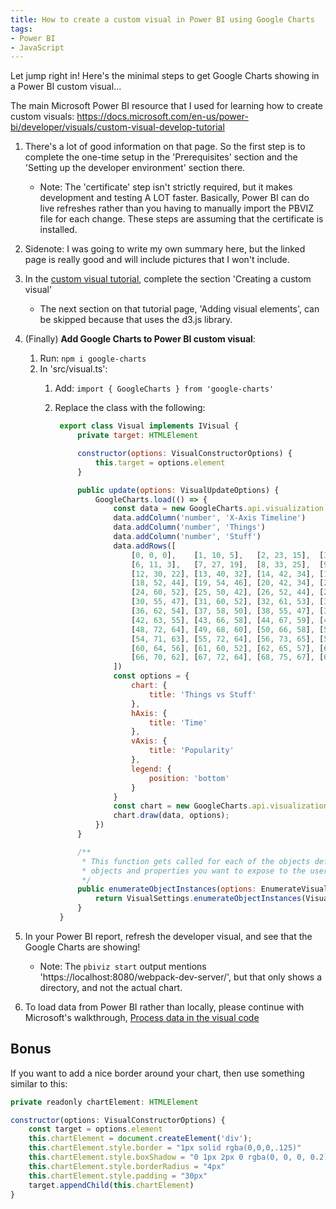 ```yaml
---
title: How to create a custom visual in Power BI using Google Charts
tags:
- Power BI
- JavaScript
---
```


Let jump right in! Here's the minimal steps to get Google Charts showing in a Power BI custom visual...

The main Microsoft Power BI resource that I used for learning how to create custom visuals: https://docs.microsoft.com/en-us/power-bi/developer/visuals/custom-visual-develop-tutorial

1. There's a lot of good information on that page. So the first step is to complete the one-time setup in the 'Prerequisites' section and the 'Setting up the developer environment' section there.
    - Note: The 'certificate' step isn't strictly required, but it makes development and testing A LOT faster. Basically, Power BI can do live refreshes rather than you having to manually import the PBVIZ file for each change. These steps are assuming that the certificate is installed.
2. Sidenote: I was going to write my own summary here, but the linked page is really good and will include pictures that I won't include.
3. In the [custom visual tutorial](https://docs.microsoft.com/en-us/power-bi/developer/visuals/custom-visual-develop-tutorial#creating-a-custom-visual), complete the section 'Creating a custom visual'
    - The next section on that tutorial page, 'Adding visual elements', can be skipped because that uses the d3.js library.
4. (Finally) **Add Google Charts to Power BI custom visual**:
    1. Run: `npm i google-charts`
    2. In 'src/visual.ts':
        1. Add: `import { GoogleCharts } from 'google-charts'`
        2. Replace the class with the following:
        
           ```javascript
            export class Visual implements IVisual {
                private target: HTMLElement

                constructor(options: VisualConstructorOptions) {
                    this.target = options.element
                }

                public update(options: VisualUpdateOptions) {
                    GoogleCharts.load(() => {
                        const data = new GoogleCharts.api.visualization.DataTable()
                        data.addColumn('number', 'X-Axis Timeline')
                        data.addColumn('number', 'Things')
                        data.addColumn('number', 'Stuff')
                        data.addRows([
                            [0, 0, 0],    [1, 10, 5],   [2, 23, 15],  [3, 17, 9],   [4, 18, 10],  [5, 9, 5],
                            [6, 11, 3],   [7, 27, 19],  [8, 33, 25],  [9, 40, 32],  [10, 32, 24], [11, 35, 27],
                            [12, 30, 22], [13, 40, 32], [14, 42, 34], [15, 47, 39], [16, 44, 36], [17, 48, 40],
                            [18, 52, 44], [19, 54, 46], [20, 42, 34], [21, 55, 47], [22, 56, 48], [23, 57, 49],
                            [24, 60, 52], [25, 50, 42], [26, 52, 44], [27, 51, 43], [28, 49, 41], [29, 53, 45],
                            [30, 55, 47], [31, 60, 52], [32, 61, 53], [33, 59, 51], [34, 62, 54], [35, 65, 57],
                            [36, 62, 54], [37, 58, 50], [38, 55, 47], [39, 61, 53], [40, 64, 56], [41, 65, 57],
                            [42, 63, 55], [43, 66, 58], [44, 67, 59], [45, 69, 61], [46, 69, 61], [47, 70, 62],
                            [48, 72, 64], [49, 68, 60], [50, 66, 58], [51, 65, 57], [52, 67, 59], [53, 70, 62],
                            [54, 71, 63], [55, 72, 64], [56, 73, 65], [57, 75, 67], [58, 70, 62], [59, 68, 60],
                            [60, 64, 56], [61, 60, 52], [62, 65, 57], [63, 67, 59], [64, 68, 60], [65, 69, 61],
                            [66, 70, 62], [67, 72, 64], [68, 75, 67], [69, 80, 72]
                        ])
                        const options = {
                            chart: {
                                title: 'Things vs Stuff'
                            },
                            hAxis: {
                                title: 'Time'
                            },
                            vAxis: {
                                title: 'Popularity'
                            },
                            legend: {
                                position: 'bottom'
                            }
                        }
                        const chart = new GoogleCharts.api.visualization.LineChart(this.target);
                        chart.draw(data, options);
                    })
                }

                /**
                 * This function gets called for each of the objects defined in the capabilities files and allows you to select which of the
                 * objects and properties you want to expose to the users in the property pane.
                 */
                public enumerateObjectInstances(options: EnumerateVisualObjectInstancesOptions): VisualObjectInstance[] | VisualObjectInstanceEnumerationObject {
                    return VisualSettings.enumerateObjectInstances(VisualSettings.getDefault(), options);
                }
            }
           ```

5. In your Power BI report, refresh the developer visual, and see that the Google Charts are showing!
    - Note: The `pbiviz start` output mentions 'https://localhost:8080/webpack-dev-server/', but that only shows a directory, and not the actual chart.
6. To load data from Power BI rather than locally, please continue with Microsoft's walkthrough, [Process data in the visual code](https://docs.microsoft.com/en-us/power-bi/developer/visuals/custom-visual-develop-tutorial#process-data-in-the-visual-code)



## Bonus
If you want to add a nice border around your chart, then use something similar to this:

```javascript
private readonly chartElement: HTMLElement

constructor(options: VisualConstructorOptions) {
    const target = options.element
    this.chartElement = document.createElement('div');
    this.chartElement.style.border = "1px solid rgba(0,0,0,.125)"
    this.chartElement.style.boxShadow = "0 1px 2px 0 rgba(0, 0, 0, 0.2)"
    this.chartElement.style.borderRadius = "4px"
    this.chartElement.style.padding = "30px"
    target.appendChild(this.chartElement)
}
```
